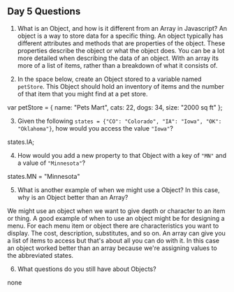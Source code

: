 ## Day 5 Questions

1. What is an Object, and how is it different from an Array in Javascript?
An object is a way to store data for a specific thing. An object typically has different attributes and methods that are properties of the object. These properties describe the object or what the object does. You can be a lot more detailed when describing the data of an object. With an array its more of a list of items, rather than a breakdown of what it consists of.

2. In the space below, create an Object stored to a variable named `petStore`.  This Object should hold an inventory of items and the number of that item that you might find at a pet store.

var petStore = {
  name: "Pets Mart",
  cats: 22,
  dogs: 34,
  size: "2000 sq ft"
};

3. Given the following `states = {"CO": "Colorado", "IA": "Iowa", "OK": "Oklahoma"}`, how would you access the value `"Iowa"`?

states.IA;

4. How would you add a new property to that Object with a key of `"MN"` and a value of `"Minnesota"`?

states.MN = "Minnesota"

5. What is another example of when we might use a Object?  In this case, why is an Object better than an Array?

We might use an object when we want to give depth or character to an item or thing. A good example of when to use an object might be for designing a menu. For each menu item or object there are characteristics you want to display. The cost, description, substitutes, and so on. An array can give you a list of items to access but that's about all you can do with it. In this case an object worked better than an array because we're assigning values to the abbreviated states.

6. What questions do you still have about Objects?

none
